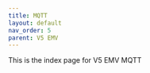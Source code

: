 ```yaml
---
title: MQTT
layout: default
nav_order: 5
parent: V5 EMV
---
```


This is the index page for V5 EMV MQTT